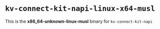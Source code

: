 # `kv-connect-kit-napi-linux-x64-musl`

This is the **x86_64-unknown-linux-musl** binary for `kv-connect-kit-napi`
